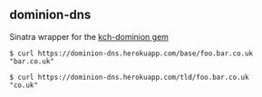 ## dominion-dns

Sinatra wrapper for the [kch-dominion gem](https://github.com/kch/dominion)

```
$ curl https://dominion-dns.herokuapp.com/base/foo.bar.co.uk
"bar.co.uk"

$ curl https://dominion-dns.herokuapp.com/tld/foo.bar.co.uk
"co.uk"
```